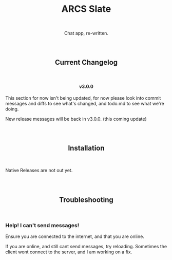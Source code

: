 <div align='center'>

# ARCS Slate

<br>

Chat app, re-written.

<br>

#
## Current Changelog

<br>

#### v3.0.0

</div>

This section for now isn't being updated, for now please look into commit messages and diffs to see what's changed, and todo.md to see what we're doing.

New release messages will be back in v3.0.0. (this coming update)
  
<br>

<div align='center'>

#
## Installation

</div>

<br>

Native Releases are not out yet.

<br>

<div align='center'>

#
## Troubleshooting

</div>

<br>

### Help! I can't send messages!
Ensure you are connected to the internet, and that you are online.

If you are online, and still cant send messages, try reloading. Sometimes the client wont connect to the server, and I am working on a fix.
